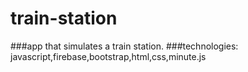 # train-station

###app that simulates a train station.
###technologies: javascript,firebase,bootstrap,html,css,minute.js